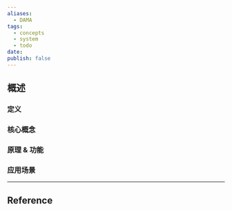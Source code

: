 ```yaml
---
aliases:
  - DAMA
tags:
  - concepts
  - system
  - todo
date: 
publish: false
---
```


## 概述

### 定义

### 核心概念

### 原理 & 功能

### 应用场景


***
## Reference


